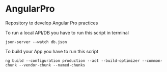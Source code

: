 # AngularPro
Repository to develop Angular Pro practices

To run a local API/DB  you have to run this script in terminal 
```
json-server --watch db.json
```


To build your App you have to run this script
```
ng build --configuration production --aot --build-optimizer --common-chunk --vendor-chunk --named-chunks
```

